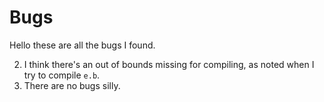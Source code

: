 # Bugs

Hello these are all the bugs I found.

2. I think there's an out of bounds missing for compiling, as noted when I try to compile `e.b`.
3. There are no bugs silly.
